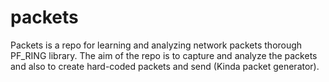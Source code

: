 # packets
Packets is a repo for learning and analyzing network packets thorough PF_RING library. The aim of the repo is to capture and analyze the packets and also to create hard-coded packets and send (Kinda packet generator).
